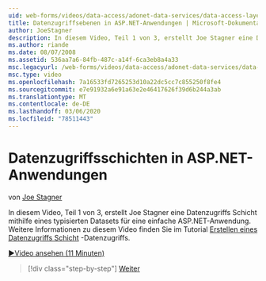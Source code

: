 ```yaml
---
uid: web-forms/videos/data-access/adonet-data-services/data-access-layers-in-aspnet-applications
title: Datenzugriffsebenen in ASP.NET-Anwendungen | Microsoft-Dokumentation
author: JoeStagner
description: In diesem Video, Teil 1 von 3, erstellt Joe Stagner eine Datenzugriffs Schicht mithilfe eines typisierten Datasets für eine einfache ASP.NET-Anwendung. Weitere Informationen zu...
ms.author: riande
ms.date: 08/07/2008
ms.assetid: 536aa7a6-84fb-487c-a14f-6ca3eb8a4a33
msc.legacyurl: /web-forms/videos/data-access/adonet-data-services/data-access-layers-in-aspnet-applications
msc.type: video
ms.openlocfilehash: 7a16533fd7265253d10a22dc5cc7c855250f8fe4
ms.sourcegitcommit: e7e91932a6e91a63e2e46417626f39d6b244a3ab
ms.translationtype: MT
ms.contentlocale: de-DE
ms.lasthandoff: 03/06/2020
ms.locfileid: "78511443"
---
```

# <a name="data-access-layers-in-aspnet-applications"></a>Datenzugriffsschichten in ASP.NET-Anwendungen

von [Joe Stagner](https://github.com/JoeStagner)

In diesem Video, Teil 1 von 3, erstellt Joe Stagner eine Datenzugriffs Schicht mithilfe eines typisierten Datasets für eine einfache ASP.NET-Anwendung. Weitere Informationen zu diesem Video finden Sie im Tutorial [Erstellen eines Datenzugriffs Schicht](../../../overview/data-access/introduction/creating-a-data-access-layer-vb.md) -Datenzugriffs.

[&#9654;Video ansehen (11 Minuten)](https://channel9.msdn.com/Blogs/ASP-NET-Site-Videos/data-access-layers-in-aspnet-applications)

> [!div class="step-by-step"]
> [Weiter](how-to-manually-bind-a-dataset-to-a-datagrid.md)
